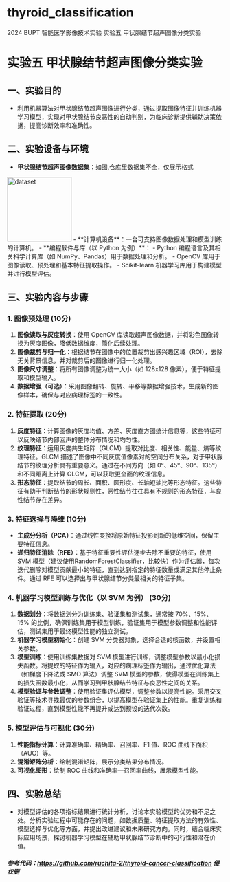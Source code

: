 # thyroid_classification
2024 BUPT 智能医学影像技术实验 实验五 甲状腺结节超声图像分类实验

# 实验五 甲状腺结节超声图像分类实验

## 一、实验目的
- 利用机器算法对甲状腺结节超声图像进行分类，通过提取图像特征并训练机器学习模型，实现对甲状腺结节良恶性的自动判别，为临床诊断提供辅助决策依据，提高诊断效率和准确性。

## 二、实验设备与环境
- **甲状腺结节超声图像数据集**：如图,仓库里数据集不全，仅展示格式
 <img width="150" alt="dataset" src="https://github.com/user-attachments/assets/ba89482f-22f1-4ce3-9512-337a624d4516" />
- **计算机设备**：一台可支持图像数据处理和模型训练的计算机。
- **编程软件与库（以 Python 为例）**：
  - Python 编程语言及其相关科学计算库（如 NumPy、Pandas）用于数据处理和分析。
  - OpenCV 库用于图像读取、预处理和基本特征提取操作。
  - Scikit-learn 机器学习库用于构建模型并进行模型评估。

## 三、实验内容与步骤

### 1. 图像预处理 (10分)
1. **图像读取与灰度转换**：使用 OpenCV 库读取超声图像数据，并将彩色图像转换为灰度图像，降低数据维度，简化后续处理。
2. **图像裁剪与归一化**：根据结节在图像中的位置裁剪出感兴趣区域（ROI），去除无关背景信息，并对裁剪后的图像进行归一化处理。
3. **图像尺寸调整**：将所有图像调整为统一大小（如 128x128 像素），便于特征提取和模型输入。
4. **数据增强（可选）**：采用图像翻转、旋转、平移等数据增强技术，生成新的图像样本，确保与对应病理标签的一致性。

### 2. 特征提取 (20分)
1. **灰度特征**：计算图像的灰度均值、方差、灰度直方图统计信息等，这些特征可以反映结节内部回声的整体分布情况和均匀性。
2. **纹理特征**：运用灰度共生矩阵（GLCM）提取对比度、相关性、能量、熵等纹理特征。GLCM 描述了图像中不同灰度值像素对的空间分布关系，对于甲状腺结节的纹理分析具有重要意义。通过在不同方向（如 0°、45°、90°、135°）和不同距离上计算 GLCM，可以获取更全面的纹理信息。
3. **形态特征**：提取结节的周长、面积、圆形度、长轴短轴比等形态特征。这些特征有助于判断结节的形状规则性，恶性结节往往具有不规则的形态特征，与良性结节存在差异。

### 3. 特征选择与降维 (10分)
- **主成分分析（PCA）**：通过线性变换将原始特征投影到新的低维空间，保留主要特征信息。
- **递归特征消除（RFE）**：基于特征重要性评估逐步去除不重要的特征，使用 SVM 模型（建议使用RandomForestClassifier，比较快）作为评估器，每次迭代删除对模型贡献最小的特征，直到达到指定的特征数量或满足其他停止条件。通过 RFE 可以选择出与甲状腺结节分类最相关的特征子集。


### 4. 机器学习模型训练与优化（以 SVM 为例） (30分)
1. **数据划分**：将数据划分为训练集、验证集和测试集，通常按 70%、15%、15% 的比例，确保训练集用于模型训练，验证集用于模型参数调整和性能评估，测试集用于最终模型性能的独立测试。
2. **机器学习模型初始化**：创建 SVM 分类器对象，选择合适的核函数，并设置相关参数。
3. **模型训练**：使用训练集数据对 SVM 模型进行训练，调整模型参数以最小化损失函数。将提取的特征作为输入，对应的病理标签作为输出，通过优化算法（如梯度下降法或 SMO 算法）调整 SVM 模型的参数，使得模型在训练集上的损失函数最小化，从而学习到甲状腺结节特征与良恶性之间的关系。
4. **模型验证与参数调整**：使用验证集评估模型，调整参数以提高性能。采用交叉验证等技术寻找最优的参数组合，以提高模型在验证集上的性能。重复训练和验证过程，直到模型性能不再提升或达到预设的迭代次数。


### 5. 模型评估与可视化 (30分)
1. **性能指标计算**：计算准确率、精确率、召回率、F1 值、ROC 曲线下面积（AUC）等。
2. **混淆矩阵分析**：绘制混淆矩阵，展示分类结果分布情况。
3. **可视化图形**：绘制 ROC 曲线和准确率—召回率曲线，展示模型性能。

## 四、实验总结
- 对模型评估的各项指标结果进行统计分析，讨论本实验模型的优势和不足之处。分析实验过程中可能存在的问题，如数据质量、特征提取方法的有效性、模型选择与优化等方面，并提出改进建议和未来研究方向。同时，结合临床实际应用场景，探讨机器学习模型在辅助甲状腺结节诊断中的可行性和潜在价值。

##### 参考代码：https://github.com/ruchita-2/thyroid-cancer-classification 侵权删
